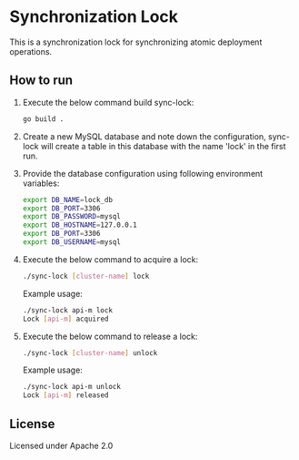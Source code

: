 # Synchronization Lock

This is a synchronization lock for synchronizing atomic deployment operations.

## How to run

1. Execute the below command build sync-lock:
   
   ````bash
   go build .
   ````

2. Create a new MySQL database and note down the configuration, sync-lock will create a table in this database with the name 'lock' in the first run.

3. Provide the database configuration using following environment variables:

   ````bash
   export DB_NAME=lock_db
   export DB_PORT=3306
   export DB_PASSWORD=mysql
   export DB_HOSTNAME=127.0.0.1
   export DB_PORT=3306
   export DB_USERNAME=mysql
   ````

4. Execute the below command to acquire a lock:
   
   ````bash
   ./sync-lock [cluster-name] lock
   ````

   Example usage:
   
   ````bash
   ./sync-lock api-m lock
   Lock [api-m] acquired
   ````

5. Execute the below command to release a lock:
   
   ````bash
   ./sync-lock [cluster-name] unlock
   ````

   Example usage:
   
   ````bash
   ./sync-lock api-m unlock
   Lock [api-m] released
   ````

## License
Licensed under Apache 2.0